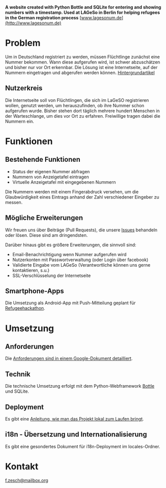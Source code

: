 **A website created with Python Bottle and SQLite for entering and showing numbers with a timestamp. Used at LAGeSo in Berlin for helping refugees in the German registration process**
[www.lagesonum.de](http://www.lagesonum.de)

# Problem

Um in Deutschland registriert zu werden, müssen Flüchtlinge zunächst eine Nummer bekommen. Wann diese aufgerufen wird, ist schwer abzuschätzen und bisher nur vor Ort erkennbar. Die Lösung ist eine Internetseite, auf der Nummern eingetragen und abgerufen werden können. [Hintergrundartikel]( http://www.taz.de/Wartezeiten-am-Berliner-Lageso/!5228958/)

## Nutzerkreis

Die Internetseite soll von Flüchtlingen, die sich im LaGeSO registrieren wollen, genutzt werden, um herauszufinden, ob ihre Nummer schon aufgerufen wurde. Bisher stehen dort täglich mehrere hundert Menschen in der Warteschlange, um dies vor Ort zu erfahren. Freiwillige tragen dabei die Nummern ein.

# Funktionen

## Bestehende Funktionen

- Status der eigenen Nummer abfragen
- Nummern von Anzeigetafel eintragen
- Virtuelle Anzeigetafel mit eingegebenen Nummern

Die Nummern werden mit einem Fingerabdruck versehen, um die Glaubwürdigkeit eines Eintrags anhand der Zahl verschiedener Eingeber zu messen.

## Mögliche Erweiterungen 
Wir freuen uns über Beiträge (Pull Requests), die unsere [Issues](https://github.com/fzesch/lagesonum/issues) behandeln oder lösen. Diese sind am dringendsten.

Darüber hinaus gibt es größere Erweiterungen, die sinnvoll sind:
 
- Email-Benachrichtigung wenn Nummer aufgerufen wird
- Nutzerkonten mit Passwortverwaltung (oder Login über facebook)
- Validierte Eingabe vom LAGeSo (Verantwortliche können uns gerne kontaktieren, s.u.)
- SSL-Verschlüsselung der Internetseite


## Smartphone-Apps

Die Umsetzung als Android-App mit Push-Mitteilung geplant für [Refugeehackathon](http://www.refugeehackathon.de).

# Umsetzung

## Anforderungen
Die <a href="https://docs.google.com/document/d/1g8qLax2ScIFKubpZzflVgdy8Kvilo0ga94eelDZ8U-M/edit#">Anforderungen sind in einem Google-Dokument detailliert</a>.

## Technik
Die technische Umsetzung erfolgt mit dem Python-Webframework <a href="http://bottlepy.org/docs/dev/index.html">Bottle</a> und SQLite.

## Deployment
Es gibt eine [Anleitung, wie man das Projekt lokal zum Laufen bringt](INSTALL.md).

## i18n - Übersetzung und Internationalisierung

Es gibt eine gesondertes Dokument für i18n-Deployment im locales-Ordner.

# Kontakt

f.zesch@mailbox.org
